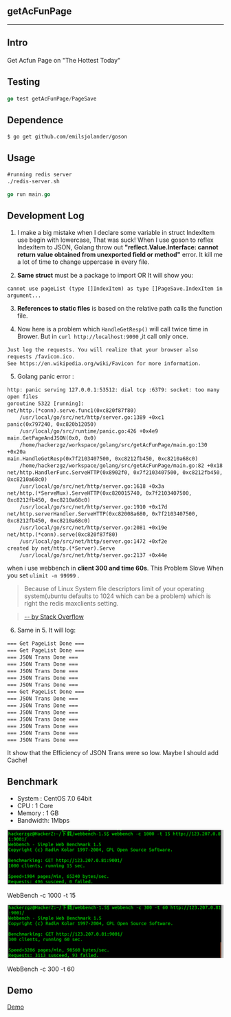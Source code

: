 ## getAcFunPage

----

## Intro
####  
Get Acfun Page on "The Hottest Today"

## Testing
```go
go test getAcFunPage/PageSave
```

## Dependence
```shell
$ go get github.com/emilsjolander/goson
```

## Usage
```shell
#running redis server
./redis-server.sh
```

```go
go run main.go
```

## Development Log
1. I make a big mistake when I declare some variable in struct IndexItem use begin with lowercase, That was suck! When I use goson to reflex IndexItem to JSON, Golang throw out **"reflect.Value.Interface: cannot return value obtained from unexported field or method"** error. It kill me a lot of time to change uppercase in every file.

2. **Same struct** must be a package to import OR It will show you:
```
cannot use pageList (type []IndexItem) as type []PageSave.IndexItem in argument...
```

3. **References to static files** is based on the relative path calls the function file.

4. Now here is a problem which `HandleGetResp()` will call twice time in Brower. But in `curl http://localhost:9000` ,it call only once.
```
Just log the requests. You will realize that your browser also requests /favicon.ico.
See https://en.wikipedia.org/wiki/Favicon for more information.
```

5. Golang panic error : 
```shell
http: panic serving 127.0.0.1:53512: dial tcp :6379: socket: too many open files
goroutine 5322 [running]:
net/http.(*conn).serve.func1(0xc820f87f80)
    /usr/local/go/src/net/http/server.go:1389 +0xc1
panic(0x797240, 0xc820b12050)
    /usr/local/go/src/runtime/panic.go:426 +0x4e9
main.GetPageAndJSON(0x0, 0x0)
    /home/hackerzgz/workspace/golang/src/getAcFunPage/main.go:130 +0x20a
main.HandleGetResp(0x7f2103407500, 0xc8212fb450, 0xc8210a68c0)
    /home/hackerzgz/workspace/golang/src/getAcFunPage/main.go:82 +0x18
net/http.HandlerFunc.ServeHTTP(0x8902f0, 0x7f2103407500, 0xc8212fb450, 0xc8210a68c0)
    /usr/local/go/src/net/http/server.go:1618 +0x3a
net/http.(*ServeMux).ServeHTTP(0xc820015740, 0x7f2103407500, 0xc8212fb450, 0xc8210a68c0)
    /usr/local/go/src/net/http/server.go:1910 +0x17d
net/http.serverHandler.ServeHTTP(0xc82008a680, 0x7f2103407500, 0xc8212fb450, 0xc8210a68c0)
    /usr/local/go/src/net/http/server.go:2081 +0x19e
net/http.(*conn).serve(0xc820f87f80)
    /usr/local/go/src/net/http/server.go:1472 +0xf2e
created by net/http.(*Server).Serve
    /usr/local/go/src/net/http/server.go:2137 +0x44e
```
when i use webbench in **client 300 and time 60s**.
This Problem Slove When you set `ulimit -n 99999` . 

> Because of Linux System file descriptors limit of your operating system(ubuntu defaults to 1024 which can be a problem) which is right the redis maxclients setting.

> [-- by Stack Overflow](http://stackoverflow.com/questions/19971968/go-golang-redis-too-many-open-files-error)

6. Same in 5. It will log:
```shell
=== Get PageList Done ===
=== Get PageList Done ===
=== JSON Trans Done ===
=== JSON Trans Done ===
=== JSON Trans Done ===
=== JSON Trans Done ===
=== JSON Trans Done ===
=== Get PageList Done ===
=== JSON Trans Done ===
=== JSON Trans Done ===
=== JSON Trans Done ===
=== JSON Trans Done ===
=== JSON Trans Done ===
=== JSON Trans Done ===
=== JSON Trans Done ===
```
It show that the Efficiency of JSON Trans were so low. Maybe I should add Cache!

## Benchmark

+ System   : CentOS 7.0 64bit
+ CPU      : 1 Core
+ Memory   : 1 GB
+ Bandwidth: 1Mbps

![WebBench -c 1000 -t 15](https://github.com/HackeZ/getAcFunPage/blob/master/doc/benchmark-c1k-t15.png)

WebBench -c 1000 -t 15

![WebBench -c 300 -t 60](https://github.com/HackeZ/getAcFunPage/blob/master/doc/benchmark-c300-t60.png)

WebBench -c 300 -t 60

## Demo
[Demo](http://123.207.0.81:9001/)
